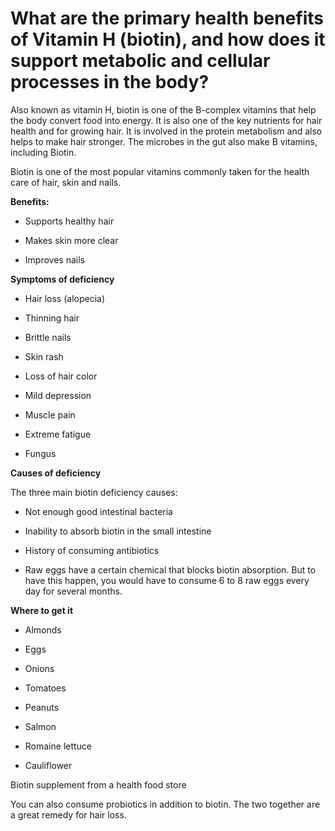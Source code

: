 # What are the primary health benefits of Vitamin H (biotin), and how does it support metabolic and cellular processes in the body?

Also known as vitamin H, biotin is one of the B-complex vitamins that help the body convert food into energy. It is also one of the key nutrients for hair health and for growing hair. It is involved in the protein metabolism and also helps to make hair stronger. The microbes in the gut also make B vitamins, including Biotin.

Biotin is one of the most popular vitamins commonly taken for the health care of hair, skin and nails.

**Benefits:**

- Supports healthy hair

- Makes skin more clear

- Improves nails

**Symptoms of deficiency**

- Hair loss (alopecia)

- Thinning hair

- Brittle nails

- Skin rash

- Loss of hair color

- Mild depression

- Muscle pain

- Extreme fatigue

- Fungus

**Causes of deficiency**

The three main biotin deficiency causes:

- Not enough good intestinal bacteria

- Inability to absorb biotin in the small intestine

- History of consuming antibiotics

- Raw eggs have a certain chemical that blocks biotin absorption. But to have this happen, you would have to consume 6 to 8 raw eggs every day for several months.

**Where to get it**

- Almonds

- Eggs

- Onions

- Tomatoes

- Peanuts

- Salmon

- Romaine lettuce

- Cauliflower

Biotin supplement from a health food store

You can also consume probiotics in addition to biotin. The two together are a great remedy for hair loss.